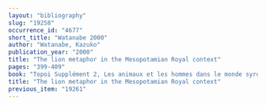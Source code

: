 ```yaml
---
layout: "bibliography"
slug: "19258"
occurrence_id: "4677"
short_title: "Watanabe 2000"
author: "Watanabe, Kazuko"
publication_year: "2000"
title: "The lion metaphor in the Mesopotamian Royal context"
pages: "399-409"
book: "Topoi Supplément 2, Les animaux et les hommes dans le monde syro-mésopotamien aux époques historiques (Lyon)"
title: "The lion metaphor in the Mesopotamian Royal context"
previous_item: "19261"
---
```

